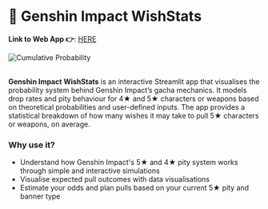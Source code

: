 # 🎰 Genshin Impact WishStats

**Link to Web App 👉**: [HERE](<https://gi-wish.streamlit.app>)

![Cumulative Probability](https://github.com/user-attachments/assets/81bf1d0f-2d1d-4368-8b0d-d1373e5371a9)

<br>**Genshin Impact WishStats** is an interactive Streamlit app that visualises the probability system behind Genshin Impact’s gacha mechanics. It models drop rates and pity behaviour for 4★ and 5★ characters or weapons based on theoretical probabilities and user-defined inputs. The app provides a statistical breakdown of how many wishes it may take to pull 5★ characters or weapons, on average.

### Why use it?
- Understand how Genshin Impact's 5★ and 4★ pity system works through simple and interactive simulations
- Visualise expected pull outcomes with data visualisations
- Estimate your odds and plan pulls based on your current 5★ pity and banner type
